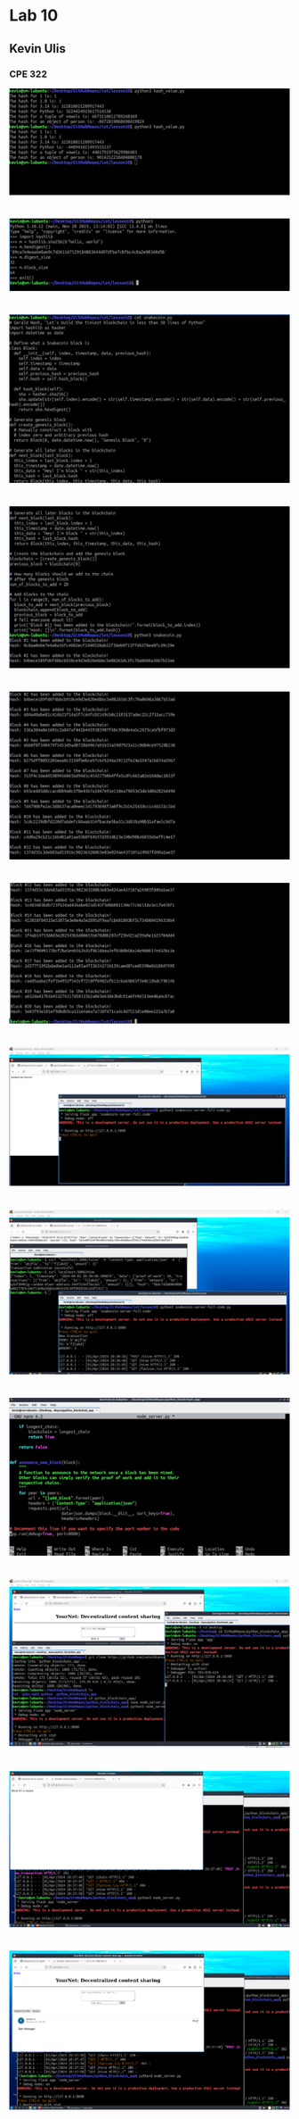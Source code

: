 # Lab 10
## Kevin Ulis
### CPE 322

![alt text](hash1.png)
#
![alt text](python1.png)
# 
![alt text](python2.png)
#
![alt text](python3.png)
#
![alt text](python4.png)
#
![alt text](python5.png)
#
![alt text](blockchain1.png)
#
![alt text](blockchain2.png)
#
![alt text](blockchain3.png)
#
![alt text](blockchain4.png)
#
![alt text](blockchain5.png)
#
![alt text](blockchain6.png)